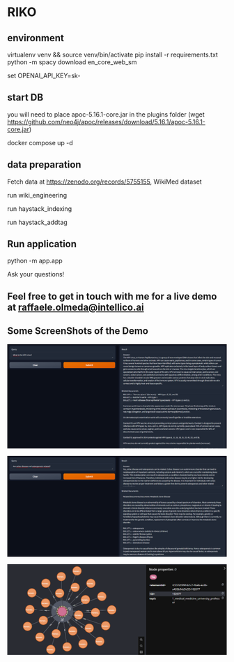 # RIKO

## environment
virtualenv venv && source venv/bin/activate
pip install -r requirements.txt
python -m spacy download en_core_web_sm



set OPENAI_API_KEY=sk-<your openai key>

## start DB
you will need to place apoc-5.16.1-core.jar in the plugins folder (wget https://github.com/neo4j/apoc/releases/download/5.16.1/apoc-5.16.1-core.jar)

docker compose up -d

## data preparation

Fetch data at https://zenodo.org/records/5755155, WikiMed dataset

run wiki_engineering

run haystack_indexing

run haystack_addtag


## Run application

python -m app.app

Ask your questions!


## Feel free to get in touch with me for a live demo at raffaele.olmeda@intellico.ai

## Some ScreenShots  of the Demo

![sample question 1](./images/prototype_1.png)

![sample question 2](./images/prototype_2.png)

![documents connected to a topic](./images/prototype_3.png)
